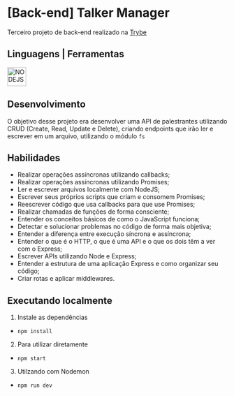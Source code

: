 # [Back-end] Talker Manager
Terceiro projeto de back-end realizado na [Trybe](https://betrybe.com)

## Linguagens | Ferramentas 

   <img align="center" alt="NODEJS" width="43"  src="https://cdn.jsdelivr.net/gh/devicons/devicon/icons/nodejs/nodejs-original.svg" />&nbsp;&nbsp;

## Desenvolvimento
O objetivo desse projeto era desenvolver uma API de palestrantes utilizando CRUD (Create, Read, Update e Delete), criando endpoints que irão ler e escrever em um arquivo, utilizando o módulo `fs`

## Habilidades

- Realizar operações assíncronas utilizando callbacks;
- Realizar operações assíncronas utilizando Promises;
- Ler e escrever arquivos localmente com NodeJS;
- Escrever seus próprios scripts que criam e consomem Promises;
- Reescrever código que usa callbacks para que use Promises;
- Realizar chamadas de funções de forma consciente;
- Entender os conceitos básicos de como o JavaScript funciona;
- Detectar e solucionar problemas no código de forma mais objetiva;
- Entender a diferença entre execução síncrona e assíncrona;
- Entender o que é o HTTP, o que é uma API e o que os dois têm a ver com o Express;
- Escrever APIs utilizando Node e Express;
- Entender a estrutura de uma aplicação Express e como organizar seu código;
- Criar rotas e aplicar middlewares.

## Executando localmente

1. Instale as dependências
- `npm install`

2. Para utilizar diretamente
- `npm start`

3. Utilzando com Nodemon
- `npm run dev`
